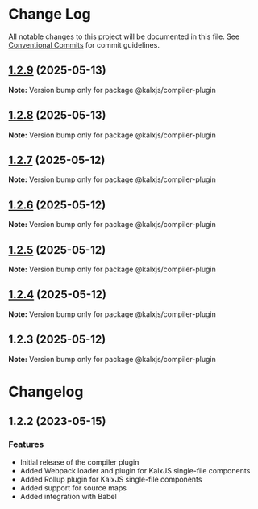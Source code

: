 # Change Log

All notable changes to this project will be documented in this file.
See [Conventional Commits](https://conventionalcommits.org) for commit guidelines.

## [1.2.9](https://github.com/Odeneho-Calculus/kalxjs/compare/@kalxjs/compiler-plugin@1.2.8...@kalxjs/compiler-plugin@1.2.9) (2025-05-13)

**Note:** Version bump only for package @kalxjs/compiler-plugin

## [1.2.8](https://github.com/Odeneho-Calculus/kalxjs/compare/@kalxjs/compiler-plugin@1.2.7...@kalxjs/compiler-plugin@1.2.8) (2025-05-13)

**Note:** Version bump only for package @kalxjs/compiler-plugin

## [1.2.7](https://github.com/Odeneho-Calculus/kalxjs/compare/@kalxjs/compiler-plugin@1.2.6...@kalxjs/compiler-plugin@1.2.7) (2025-05-12)

**Note:** Version bump only for package @kalxjs/compiler-plugin

## [1.2.6](https://github.com/Odeneho-Calculus/kalxjs/compare/@kalxjs/compiler-plugin@1.2.5...@kalxjs/compiler-plugin@1.2.6) (2025-05-12)

**Note:** Version bump only for package @kalxjs/compiler-plugin

## [1.2.5](https://github.com/Odeneho-Calculus/kalxjs/compare/@kalxjs/compiler-plugin@1.2.4...@kalxjs/compiler-plugin@1.2.5) (2025-05-12)

**Note:** Version bump only for package @kalxjs/compiler-plugin

## [1.2.4](https://github.com/Odeneho-Calculus/kalxjs/compare/@kalxjs/compiler-plugin@1.2.3...@kalxjs/compiler-plugin@1.2.4) (2025-05-12)

**Note:** Version bump only for package @kalxjs/compiler-plugin

## 1.2.3 (2025-05-12)

**Note:** Version bump only for package @kalxjs/compiler-plugin

# Changelog

## 1.2.2 (2023-05-15)

### Features

- Initial release of the compiler plugin
- Added Webpack loader and plugin for KalxJS single-file components
- Added Rollup plugin for KalxJS single-file components
- Added support for source maps
- Added integration with Babel
